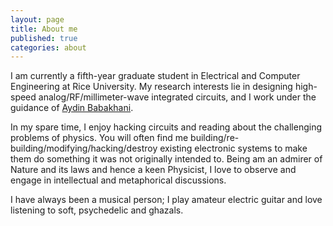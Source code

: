 ```yaml
---
layout: page
title: About me
published: true
categories: about
---
```

I am currently a fifth-year graduate student in Electrical and Computer Engineering at Rice University. My research interests lie in designing high-speed analog/RF/millimeter-wave integrated circuits, and I work under the guidance of [Aydin Babakhani](http://ece.rice.edu/~ab28/).

In my spare time, I enjoy hacking circuits and reading about the challenging problems of physics. You will often find me building/re-building/modifying/hacking/destroy existing electronic systems to make them do something it was not originally intended to. Being am an admirer of Nature and its laws and hence a keen Physicist, I love to observe and engage in intellectual and metaphorical discussions.

I have always been a musical person; I play amateur electric guitar and love listening to soft, psychedelic and ghazals.
